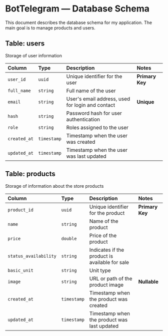 # BotTelegram — Database Schema

This document describes the database schema for my application. The main goal is to manage products and users.

## Table: users

Storage of user information

| Column       | Type        | Description                                     | Notes           |
|:-------------|:------------|:-----------------------------------------------|:----------------|
| `user_id`    | `uuid`      | Unique identifier for the user                 | **Primary Key** |
| `full_name`  | `string`    | Full name of the user                           |                 |
| `email`      | `string`    | User's email address, used for login and contact | **Unique**      |
| `hash`       | `string`    | Password hash for user authentication          |                 |
| `role`       | `string`    | Roles assigned to the user                      |                 |
| `created_at` | `timestamp` | Timestamp when the user was created            |                 |
| `updated_at` | `timestamp` | Timestamp when the user was last updated       |                 |

## Table: products

Storage of information about the store products

| Column                | Type        | Description                                    | Notes           |
|:----------------------|:------------|:-----------------------------------------------|:----------------|
| `product_id`          | `uuid`      | Unique identifier for the product              | **Primary Key** |
| `name`                | `string`    | Name of the product                             |                 |
| `price`               | `double`    | Price of the product                            |                 |
| `status_availability` | `string`    | Indicates if the product is available for sale |                 |
| `basic_unit`          | `string`    | Unit type              |                 |
| `image`               | `string`    | URL or path of the product image               | **Nullable**    |
| `created_at`          | `timestamp` | Timestamp when the product was created         |                 |
| `updated_at`          | `timestamp` | Timestamp when the product was last updated    |                 |
